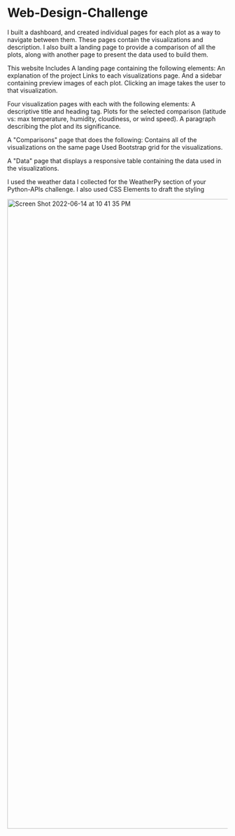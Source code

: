 # Web-Design-Challenge

I built a dashboard, and created individual pages for each plot as a way to navigate between them. These pages contain the visualizations and description. I also built a landing page to provide a comparison of all the plots, along with another page to present the data used to build them.

This website Includes
A landing page containing the following elements:
An explanation of the project
Links to each visualizations page. And a sidebar containing preview images of each plot. Clicking an image takes the user to that visualization.

Four visualization pages with each with the following elements:
A descriptive title and heading tag.
Plots for the selected comparison (latitude vs: max temperature, humidity, cloudiness, or wind speed).
A paragraph describing the plot and its significance.


A "Comparisons" page that does the following:
Contains all of the visualizations on the same page
Used Bootstrap grid for the visualizations.


A "Data" page that displays a responsive table containing the data used in the visualizations.


I used the weather data I collected for the WeatherPy section of your Python-APIs challenge.
I also used CSS Elements to draft the styling



<img width="1440" alt="Screen Shot 2022-06-14 at 10 41 35 PM" src="https://user-images.githubusercontent.com/97136642/173725343-20d50b65-1b9a-4eb0-b17d-7a5d29df9c89.png">

